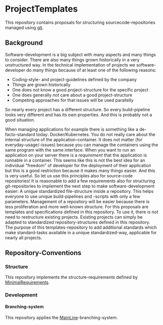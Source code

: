 # ProjectTemplates

This repository contains proposals for structuring sourcecode-repositories managed using [git](https://git-scm.com/).

## Background

Software-development is a big subject with many aspects and many things to consider.
There are also many things grown historically in a very unstructured way.
In the technical implementation of projects we software-developer do many things because of at least one of the following reasons:

- Coding-style- and project-guidelines defined by the company
- Things are grown historically
- One does not know a good project-structure for the specific project
- One does generally not care about a good project-structure
- Competing approaches for that issues will be used parallelly

So nearly every project has a different structure.
So every build-pipeline looks very different and has its own properties.
And this is probably not a good situation.

When managing applications for example there is something like a de-facto-standard today:
Docker/Kubernetes.
You do not really care about the internal structure of the application-container.
It does not matter (for everyday-usage/-issues) because you can manage the containers using the same program with the same interface.
When you want to run an application on your server there is a _requirement_ that the application is runnable in a container.
This seems like this is not the best idea for an individual "freedom" of developer for the deployment of their application but this is a good restriction because it makes many things easier.
And this is very useful.
So let us use this principles also for source-code repositories!
It is reasonable to add a few requirements also for structuring git-repositories to implement the next step to make software-development easier:
A unique standardized file-structure inside a repository.
This helps everyone to use unique build-pipelines and -scripts with only a few parameters.
Management of a repository will be easier because there is less proliferation and more well-known structure.
For this proposals are templates and specifications defined in this repository.
To use it, there is not need to restructure existing projects.
Existing projects can simply be adapted to standardized repository-structures defined in this repository.
The purpose of this templates-repository to add additional standards which make standard-tasks available in a unique standardized-way, applicable for nearly all projects.

## Repository-Conventions

### Structure

This repository implements the structure-requirements defined by [MinimalRequirements](./Templates/Conventions/RepositoryStructure/MinimalRequirements/MinimalRequirements.md).

### Development

#### Branching-system

This repository applies the [MainLine](./Templates/Conventions/BranchingSystem/MainLine.md)-branching-system.

